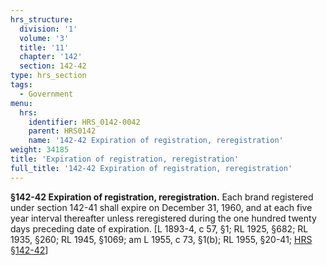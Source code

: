 ```yaml
---
hrs_structure:
  division: '1'
  volume: '3'
  title: '11'
  chapter: '142'
  section: 142-42
type: hrs_section
tags:
  - Government
menu:
  hrs:
    identifier: HRS_0142-0042
    parent: HRS0142
    name: '142-42 Expiration of registration, reregistration'
weight: 34185
title: 'Expiration of registration, reregistration'
full_title: '142-42 Expiration of registration, reregistration'
---
```

**§142-42 Expiration of registration, reregistration.** Each brand registered under section 142-41 shall expire on December 31, 1960, and at each five year interval thereafter unless reregistered during the one hundred twenty days preceding date of expiration. [L 1893-4, c 57, §1; RL 1925, §682; RL 1935, §260; RL 1945, §1069; am L 1955, c 73, §1(b); RL 1955, §20-41; [HRS §142-42](/title-11/chapter-142/section-142-42/)]